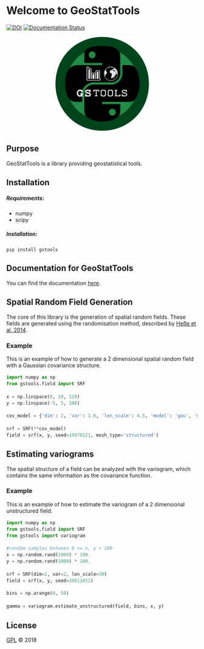 # Welcome to GeoStatTools

[![DOI](https://zenodo.org/badge/117534635.svg)](https://zenodo.org/badge/latestdoi/117534635)
[![Documentation Status](https://readthedocs.org/projects/docs/badge/?version=latest)](https://gstools.readthedocs.io/en/latest/)

<p align="center">
<img src="/docs/source/gstools.png" alt="GSTools-LOGO" width="251px"/>
</p>


## Purpose

GeoStatTools is a library providing geostatistical tools.


## Installation

##### Requirements:
- numpy
- scipy

##### Installation:
`pip install gstools`


## Documentation for GeoStatTools

You can find the documentation [here][doc_link].

[doc_link]: https://gstools.readthedocs.io/en/latest/


## Spatial Random Field Generation

The core of this library is the generation of spatial random fields. These fields are generated using the randomisation method, described by [Heße et al. 2014][rand_link].

[rand_link]: https://doi.org/10.1016/j.envsoft.2014.01.013


### Example

This is an example of how to generate a 2 dimensional spatial random field with a Gaussian covariance structure.

```python
import numpy as np
from gstools.field import SRF

x = np.linspace(0, 10, 120)
y = np.linspace(-5, 5, 100)

cov_model = {'dim': 2, 'var': 1.6, 'len_scale': 4.5, 'model': 'gau', 'mode_no': 1000}

srf = SRF(**cov_model)
field = srf(x, y, seed=19970221, mesh_type='structured')
```


## Estimating variograms

The spatial structure of a field can be analyzed with the variogram, which contains the same information as the covariance function.


### Example

This is an example of how to estimate the variogram of a 2 dimensional unstructured field.

```python
import numpy as np
from gstools.field import SRF
from gstools import variogram

#random samples between 0 <= x, y < 100
x = np.random.rand(1000) * 100.
y = np.random.rand(1000) * 100.

srf = SRF(dim=2, var=2, len_scale=30)
field = srf(x, y, seed=20011012)

bins = np.arange(0, 50)

gamma = variogram.estimate_unstructured(field, bins, x, y)
```


## License

[GPL][gpl_link] © 2018

[gpl_link]: https://github.com/LSchueler/GSTools/blob/master/LICENSE
